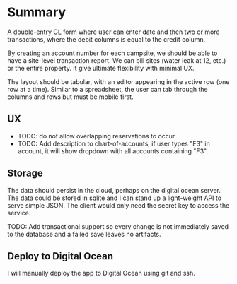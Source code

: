 # Summary

A double-entry GL form where user can enter date and then two or more transactions,
where the debit columns is equal to the credit column.  

By creating an account number for each campsite, we should be able to have a site-level transaction report.  We can bill sites (water leak at 12, etc.) or the entire property.  It give ultimate flexibility with minimal UX.

The layout should be tabular, with an editor appearing in the active row (one row at a time).
Similar to a spreadsheet, the user can tab through the columns and rows but must be mobile first.

## UX

- TODO: do not allow overlapping reservations to occur
- TODO: Add description to chart-of-accounts, if user types "F3" in account, it will show dropdown with all accounts containing "F3".

## Storage

The data should persist in the cloud, perhaps on the digital ocean server.  The data could be stored in sqlite and I can stand up a light-weight API to serve simple JSON.  The client would only need the secret key to access the service.

TODO: Add transactional support so every change is not immediately saved to the database and a failed save leaves no artifacts.

## Deploy to Digital Ocean

I will manually deploy the app to Digital Ocean using git and ssh.